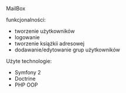 MailBox

funkcjonalności:

- tworzenie użytkowników
- logowanie
- tworzenie książkii adresowej
- dodawanie/edytowanie grup użytkowników

Użyte technologie:
 - Symfony 2
 - Doctrine
 - PHP OOP



